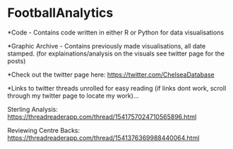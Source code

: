# FootballAnalytics


*Code - Contains code written in either R or Python for data visualisations

*Graphic Archive - Contains previously made visualisations, all date stamped. (for explainations/analysis on the visuals see twitter page for the posts)

*Check out the twitter page here: https://twitter.com/ChelseaDatabase

*Links to twitter threads unrolled for easy reading (if links dont work, scroll through my twitter page to locate my work)...

Sterling Analysis: https://threadreaderapp.com/thread/1541757024710565896.html

Reviewing Centre Backs: https://threadreaderapp.com/thread/1541376369988440064.html

